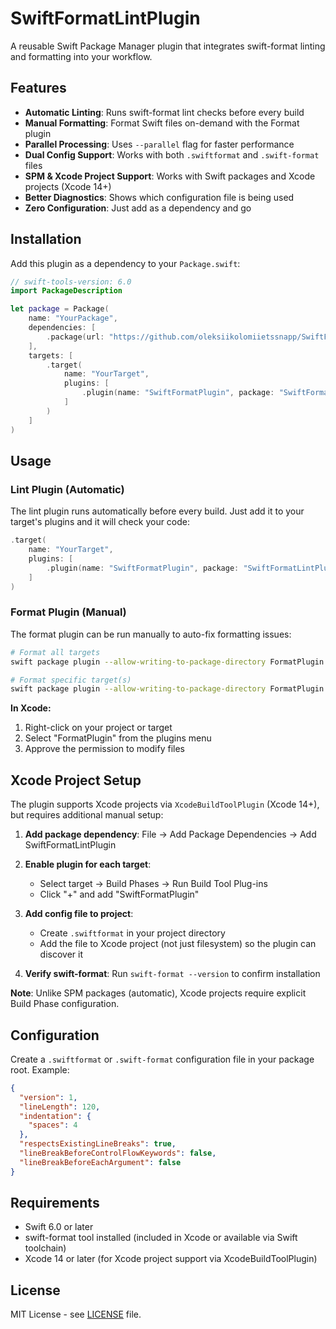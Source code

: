 # SwiftFormatLintPlugin

A reusable Swift Package Manager plugin that integrates swift-format linting and formatting into your workflow.

## Features

- **Automatic Linting**: Runs swift-format lint checks before every build
- **Manual Formatting**: Format Swift files on-demand with the Format plugin
- **Parallel Processing**: Uses `--parallel` flag for faster performance
- **Dual Config Support**: Works with both `.swiftformat` and `.swift-format` files
- **SPM & Xcode Project Support**: Works with Swift packages and Xcode projects (Xcode 14+)
- **Better Diagnostics**: Shows which configuration file is being used
- **Zero Configuration**: Just add as a dependency and go

## Installation

Add this plugin as a dependency to your `Package.swift`:

```swift
// swift-tools-version: 6.0
import PackageDescription

let package = Package(
    name: "YourPackage",
    dependencies: [
        .package(url: "https://github.com/oleksiikolomiietssnapp/SwiftFormatLintPlugin.git", exact: "1.0.2")
    ],
    targets: [
        .target(
            name: "YourTarget",
            plugins: [
                .plugin(name: "SwiftFormatPlugin", package: "SwiftFormatLintPlugin")
            ]
        )
    ]
)
```

## Usage

### Lint Plugin (Automatic)

The lint plugin runs automatically before every build. Just add it to your target's plugins and it will check your code:

```swift
.target(
    name: "YourTarget",
    plugins: [
        .plugin(name: "SwiftFormatPlugin", package: "SwiftFormatLintPlugin")
    ]
)
```

### Format Plugin (Manual)

The format plugin can be run manually to auto-fix formatting issues:

```bash
# Format all targets
swift package plugin --allow-writing-to-package-directory FormatPlugin

# Format specific target(s)
swift package plugin --allow-writing-to-package-directory FormatPlugin YourTarget
```

**In Xcode:**
1. Right-click on your project or target
2. Select "FormatPlugin" from the plugins menu
3. Approve the permission to modify files

## Xcode Project Setup

The plugin supports Xcode projects via `XcodeBuildToolPlugin` (Xcode 14+), but requires additional manual setup:

1. **Add package dependency**: File → Add Package Dependencies → Add SwiftFormatLintPlugin

2. **Enable plugin for each target**:
   - Select target → Build Phases → Run Build Tool Plug-ins
   - Click "+" and add "SwiftFormatPlugin"

3. **Add config file to project**:
   - Create `.swiftformat` in your project directory
   - Add the file to Xcode project (not just filesystem) so the plugin can discover it

4. **Verify swift-format**: Run `swift-format --version` to confirm installation

**Note**: Unlike SPM packages (automatic), Xcode projects require explicit Build Phase configuration.

## Configuration

Create a `.swiftformat` or `.swift-format` configuration file in your package root. Example:

```json
{
  "version": 1,
  "lineLength": 120,
  "indentation": {
    "spaces": 4
  },
  "respectsExistingLineBreaks": true,
  "lineBreakBeforeControlFlowKeywords": false,
  "lineBreakBeforeEachArgument": false
}
```

## Requirements

- Swift 6.0 or later
- swift-format tool installed (included in Xcode or available via Swift toolchain)
- Xcode 14 or later (for Xcode project support via XcodeBuildToolPlugin)

## License

MIT License - see [LICENSE](LICENSE) file.
